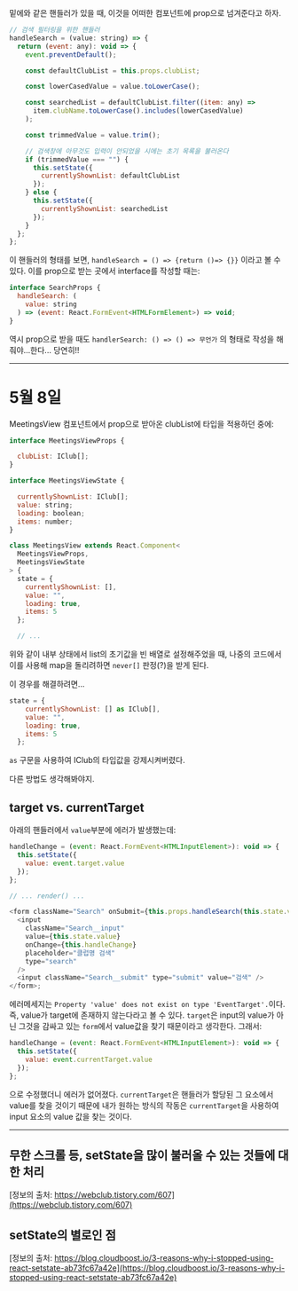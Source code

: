 밑에와 같은 핸들러가 있을 때, 이것을 어떠한 컴포넌트에 prop으로 넘겨준다고 하자.

```js
// 검색 필터링을 위한 핸들러
handleSearch = (value: string) => {
  return (event: any): void => {
    event.preventDefault();

    const defaultClubList = this.props.clubList;

    const lowerCasedValue = value.toLowerCase();

    const searchedList = defaultClubList.filter((item: any) =>
      item.clubName.toLowerCase().includes(lowerCasedValue)
    );

    const trimmedValue = value.trim();

    // 검색창에 아무것도 입력이 안되었을 시에는 초기 목록을 불러온다
    if (trimmedValue === "") {
      this.setState({
        currentlyShownList: defaultClubList
      });
    } else {
      this.setState({
        currentlyShownList: searchedList
      });
    }
  };
};
```

이 핸들러의 형태를 보면, `handleSearch = () => {return ()=> {}}` 이라고 볼 수 있다. 이를 prop으로 받는 곳에서 interface를 작성할 때는:

```js
interface SearchProps {
  handleSearch: (
    value: string
  ) => (event: React.FormEvent<HTMLFormElement>) => void;
}
```

역시 prop으로 받을 때도 `handlerSearch: () => () => 무언가` 의 형태로 작성을 해줘야...한다... 당연히!!

---

# 5월 8일

MeetingsView 컴포넌트에서 prop으로 받아온 clubList에 타입을 적용하던 중에:

```js
interface MeetingsViewProps {

  clubList: IClub[];
}

interface MeetingsViewState {

  currentlyShownList: IClub[];
  value: string;
  loading: boolean;
  items: number;
}

class MeetingsView extends React.Component<
  MeetingsViewProps,
  MeetingsViewState
> {
  state = {
    currentlyShownList: [],
    value: "",
    loading: true,
    items: 5
  };

  // ...
```

위와 같이 내부 상태에서 list의 초기값을 빈 배열로 설정해주었을 때, 나중의 코드에서 이를 사용해 map을 돌리려하면 `never[]` 판정(?)을 받게 된다.

이 경우를 해결하려면...

```js
state = {
    currentlyShownList: [] as IClub[],
    value: "",
    loading: true,
    items: 5
  };
```

`as` 구문을 사용하여 IClub의 타입값을 강제시켜버렸다.

다른 방법도 생각해봐야지.

## target vs. currentTarget

아래의 핸들러에서 `value`부분에 에러가 발생했는데:

```js
handleChange = (event: React.FormEvent<HTMLInputElement>): void => {
  this.setState({
    value: event.target.value
  });
};

// ... render() ...

<form className="Search" onSubmit={this.props.handleSearch(this.state.value)}>
  <input
    className="Search__input"
    value={this.state.value}
    onChange={this.handleChange}
    placeholder="클럽명 검색"
    type="search"
  />
  <input className="Search__submit" type="submit" value="검색" />
</form>;
```

에러메세지는 `Property 'value' does not exist on type 'EventTarget'.`이다. 즉, value가 target에 존재하지 않는다라고 볼 수 있다. `target`은 input의 value가 아닌 그것을 감싸고 있는 `form`에서 value값을 찾기 때문이라고 생각한다. 그래서:

```js
handleChange = (event: React.FormEvent<HTMLInputElement>): void => {
  this.setState({
    value: event.currentTarget.value
  });
};
```

으로 수정했더니 에러가 없어졌다. `currentTarget`은 핸들러가 할당된 그 요소에서 value를 찾을 것이기 때문에 내가 원하는 방식의 작동은 `currentTarget`을 사용하여 input 요소의 value 값을 찾는 것이다.

---

## 무한 스크롤 등, setState을 많이 불러올 수 있는 것들에 대한 처리

[정보의 출처: https://webclub.tistory.com/607](https://webclub.tistory.com/607)

## setState의 별로인 점

[정보의 출처: https://blog.cloudboost.io/3-reasons-why-i-stopped-using-react-setstate-ab73fc67a42e](https://blog.cloudboost.io/3-reasons-why-i-stopped-using-react-setstate-ab73fc67a42e)
